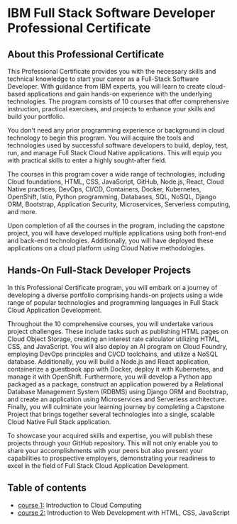 # IBM Full Stack Software Developer Professional Certificate
## About this Professional Certificate

This Professional Certificate provides you with the necessary skills and technical knowledge to start your career as a Full-Stack Software Developer. With guidance from IBM experts, you will learn to create cloud-based applications and gain hands-on experience with the underlying technologies. The program consists of 10 courses that offer comprehensive instruction, practical exercises, and projects to enhance your skills and build your portfolio.

You don't need any prior programming experience or background in cloud technology to begin this program. You will acquire the tools and technologies used by successful software developers to build, deploy, test, run, and manage Full Stack Cloud Native applications. This will equip you with practical skills to enter a highly sought-after field.

The courses in this program cover a wide range of technologies, including Cloud foundations, HTML, CSS, JavaScript, GitHub, Node.js, React, Cloud Native practices, DevOps, CI/CD, Containers, Docker, Kubernetes, OpenShift, Istio, Python programming, Databases, SQL, NoSQL, Django ORM, Bootstrap, Application Security, Microservices, Serverless computing, and more.

Upon completion of all the courses in the program, including the capstone project, you will have developed multiple applications using both front-end and back-end technologies. Additionally, you will have deployed these applications on a cloud platform using Cloud Native methodologies.

## Hands-On Full-Stack Developer Projects

In this Professional Certificate program, you will embark on a journey of developing a diverse portfolio comprising hands-on projects using a wide range of popular technologies and programming languages in Full Stack Cloud Application Development.

Throughout the 10 comprehensive courses, you will undertake various project challenges. These include tasks such as publishing HTML pages on Cloud Object Storage, creating an interest rate calculator utilizing HTML, CSS, and JavaScript. You will also deploy an AI program on Cloud Foundry, employing DevOps principles and CI/CD toolchains, and utilize a NoSQL database. Additionally, you will build a Node.js and React application, containerize a guestbook app with Docker, deploy it with Kubernetes, and manage it with OpenShift. Furthermore, you will develop a Python app packaged as a package, construct an application powered by a Relational Database Management System (RDBMS) using Django ORM and Bootstrap, and create an application using Microservices and Serverless architecture. Finally, you will culminate your learning journey by completing a Capstone Project that brings together several technologies into a single, scalable Cloud Native Full Stack application.

To showcase your acquired skills and expertise, you will publish these projects through your GitHub repository. This will not only enable you to share your accomplishments with your peers but also present your capabilities to prospective employers, demonstrating your readiness to excel in the field of Full Stack Cloud Application Development.

## Table of contents

- [course 1:]() Introduction to Cloud Computing
- [course 2:]() Introduction to Web Development with HTML, CSS, JavaScript

